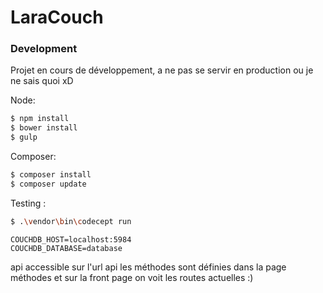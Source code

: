 # LaraCouch

### Development

Projet en cours de développement, a ne pas se servir en production ou je ne sais quoi xD 

Node:
```sh
$ npm install
$ bower install
$ gulp
```

Composer:
```sh
$ composer install
$ composer update
```



Testing :
```sh
$ .\vendor\bin\codecept run
```

```properties
COUCHDB_HOST=localhost:5984
COUCHDB_DATABASE=database
```

api accessible sur l'url api
les méthodes sont définies dans la page méthodes et sur la front page on voit les routes actuelles :) 


